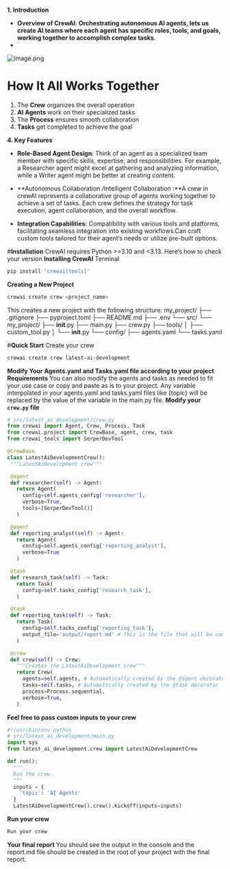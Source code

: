 **1. Introduction**

- **Overview of CrewAI**: **Orchestrating autonomous AI agents, lets us create AI teams where each agent has specific roles, tools, and goals, working together to accomplish complex tasks.**
- 

![image.png](attachment:13131a04-0b16-49e1-82ab-5d67dc0539f1:image.png)

# **How It All Works Together**

1. The **Crew** organizes the overall operation
2. **AI Agents** work on their specialized tasks
3. The **Process** ensures smooth collaboration
4. **Tasks** get completed to achieve the goal

**4. Key Features**

- **Role-Based Agent Design**: Think of an agent as a specialized team member with specific skills, expertise, and responsibilities. For example, a Researcher agent might excel at gathering and analyzing information, while a Writer agent might be better at creating content.

- **Autonomous Collaboration /Intelligent Collaboration :**A crew in crewAI represents a collaborative group of agents working together to achieve a set of tasks. Each crew defines the strategy for task execution, agent collaboration, and the overall workflow.

- **Integration Capabilities**: Compatibility with various tools and platforms, facilitating seamless integration into existing workflows.Can craft custom tools tailored for their agent’s needs or utilize pre-built options.

#**Installation**
CrewAI requires Python >=3.10 and <3.13. Here’s how to check your version
**Installing CrewAI**
Terminal
```powershell
pip install 'crewai[tools]'
```
**Creating a New Project**
```powershell
crewai create crew <project_name>
```
This creates a new project with the following structure:
                my_project/
                ├── .gitignore
                ├── pyproject.toml
                ├── README.md
                ├── .env
                └── src/
                    └── my_project/
                        ├── __init__.py
                        ├── main.py
                        ├── crew.py
                        ├── tools/
                        │   ├── custom_tool.py
                        │   └── __init__.py
                        └── config/
                            ├── agents.yaml
                            └── tasks.yaml


#**Quick Start**
Create your crew
```powershell
crewai create crew latest-ai-development
```
**Modify Your Agents.yaml and Tasks.yaml file according to your project Requirements**
You can also modify the agents and tasks as needed to fit your use case or copy and paste as is to your project. Any variable interpolated in your agents.yaml and tasks.yaml files like {topic} will be replaced by the value of the variable in the main.py file.
 **Modify your `crew.py` file**
 ```python
# src/latest_ai_development/crew.py
from crewai import Agent, Crew, Process, Task
from crewai.project import CrewBase, agent, crew, task
from crewai_tools import SerperDevTool

@CrewBase
class LatestAiDevelopmentCrew():
  """LatestAiDevelopment crew"""

  @agent
  def researcher(self) -> Agent:
    return Agent(
      config=self.agents_config['researcher'],
      verbose=True,
      tools=[SerperDevTool()]
    )

  @agent
  def reporting_analyst(self) -> Agent:
    return Agent(
      config=self.agents_config['reporting_analyst'],
      verbose=True
    )

  @task
  def research_task(self) -> Task:
    return Task(
      config=self.tasks_config['research_task'],
    )

  @task
  def reporting_task(self) -> Task:
    return Task(
      config=self.tasks_config['reporting_task'],
      output_file='output/report.md' # This is the file that will be contain the final report.
    )

  @crew
  def crew(self) -> Crew:
    """Creates the LatestAiDevelopment crew"""
    return Crew(
      agents=self.agents, # Automatically created by the @agent decorator
      tasks=self.tasks, # Automatically created by the @task decorator
      process=Process.sequential,
      verbose=True,
    )

```
**Feel free to pass custom inputs to your crew**

```python
#!/usr/bin/env python
# src/latest_ai_development/main.py
import sys
from latest_ai_development.crew import LatestAiDevelopmentCrew

def run():
  """
  Run the crew.
  """
  inputs = {
    'topic': 'AI Agents'
  }
  LatestAiDevelopmentCrew().crew().kickoff(inputs=inputs)

```
**Run your crew**

```powershell
Run your crew
```

**Your final report**
You should see the output in the console and the report.md file should be created in the root of your project with the final report.